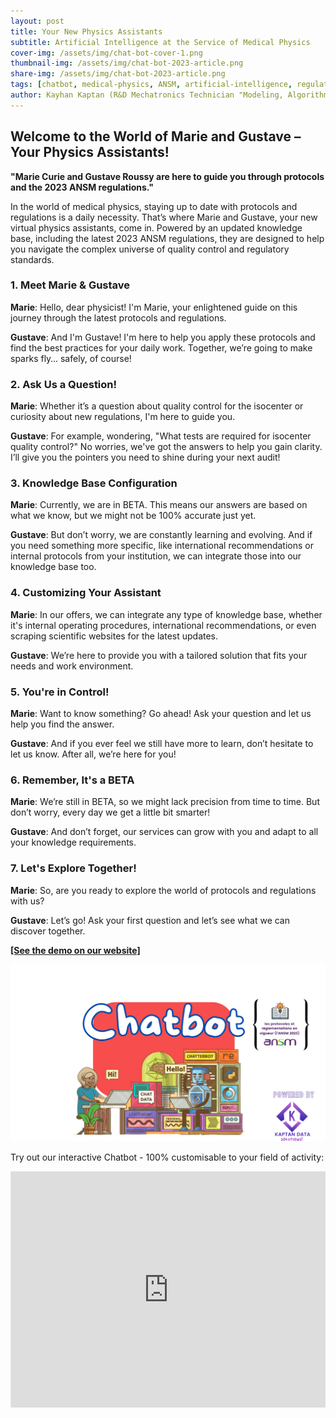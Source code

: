 ```yaml
---
layout: post
title: Your New Physics Assistants
subtitle: Artificial Intelligence at the Service of Medical Physics
cover-img: /assets/img/chat-bot-cover-1.png
thumbnail-img: /assets/img/chat-bot-2023-article.png
share-img: /assets/img/chat-bot-2023-article.png
tags: [chatbot, medical-physics, ANSM, artificial-intelligence, regulations]
author: Kayhan Kaptan (R&D Mechatronics Technician "Modeling, Algorithms, Validation" TEAM - Expert in Medical Physics Quality Control)
---
```



## Welcome to the World of Marie and Gustave – Your Physics Assistants!

**"Marie Curie and Gustave Roussy are here to guide you through protocols and the 2023 ANSM regulations."**

In the world of medical physics, staying up to date with protocols and regulations is a daily necessity. That’s where Marie and Gustave, your new virtual physics assistants, come in. Powered by an updated knowledge base, including the latest 2023 ANSM regulations, they are designed to help you navigate the complex universe of quality control and regulatory standards.

### 1. Meet Marie & Gustave

**Marie**: Hello, dear physicist! I'm Marie, your enlightened guide on this journey through the latest protocols and regulations.

**Gustave**: And I'm Gustave! I'm here to help you apply these protocols and find the best practices for your daily work. Together, we’re going to make sparks fly… safely, of course!

### 2. Ask Us a Question!

**Marie**: Whether it’s a question about quality control for the isocenter or curiosity about new regulations, I'm here to guide you.

**Gustave**: For example, wondering, "What tests are required for isocenter quality control?" No worries, we've got the answers to help you gain clarity. I’ll give you the pointers you need to shine during your next audit!

### 3. Knowledge Base Configuration

**Marie**: Currently, we are in BETA. This means our answers are based on what we know, but we might not be 100% accurate just yet.

**Gustave**: But don’t worry, we are constantly learning and evolving. And if you need something more specific, like international recommendations or internal protocols from your institution, we can integrate those into our knowledge base too.

### 4. Customizing Your Assistant

**Marie**: In our offers, we can integrate any type of knowledge base, whether it's internal operating procedures, international recommendations, or even scraping scientific websites for the latest updates.

**Gustave**: We’re here to provide you with a tailored solution that fits your needs and work environment.

### 5. You're in Control!

**Marie**: Want to know something? Go ahead! Ask your question and let us help you find the answer.

**Gustave**: And if you ever feel we still have more to learn, don’t hesitate to let us know. After all, we’re here for you!

### 6. Remember, It's a BETA

**Marie**: We’re still in BETA, so we might lack precision from time to time. But don’t worry, every day we get a little bit smarter!

**Gustave**: And don’t forget, our services can grow with you and adapt to all your knowledge requirements.

### 7. Let's Explore Together!

**Marie**: So, are you ready to explore the world of protocols and regulations with us?

**Gustave**: Let’s go! Ask your first question and let’s see what we can discover together.

**[[See the demo on our website]](https://kaptan-data.streamlit.app/chatbot)**

[![png](/assets/img/chatbot-image.png)](https://kaptan-data.streamlit.app/chatbot)

<p>Try out our interactive Chatbot - 100% customisable to your field of activity:</p>

<div style="position:relative;padding-bottom:75%;height:0;overflow:hidden;">
  <iframe
    src="https://share.streamlit.io/kaptandatasolutions/resume_kaptan_data/main/views/chatbot.py?embed=true"
    style="position:absolute;top:0;left:0;width:100%;height:100%;border:1px solid rgba(0,0,0,0.1);"
    frameborder="0"
    loading="lazy"
  ></iframe>
</div>
